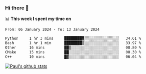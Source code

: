 ### Hi there 👋

📊 **This week I spent my time on**
<!--START_SECTION:waka-->

```txt
From: 06 January 2024 - To: 13 January 2024

Python     1 hr 3 mins     ████████▓░░░░░░░░░░░░░░░░   34.61 %
Bash       1 hr 1 min      ████████▒░░░░░░░░░░░░░░░░   33.97 %
Other      16 mins         ██▒░░░░░░░░░░░░░░░░░░░░░░   08.80 %
CMake      15 mins         ██░░░░░░░░░░░░░░░░░░░░░░░   08.30 %
C++        10 mins         █▓░░░░░░░░░░░░░░░░░░░░░░░   06.04 %
```

<!--END_SECTION:waka-->


[![Paul's github stats](https://github-readme-stats.vercel.app/api?username=mickeyouyou&theme=dracula&show_icons=true)](https://github.com/anuraghazra/github-readme-stats)
